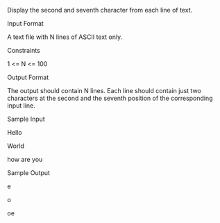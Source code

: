 
Display the second and seventh character from each line of text.

Input Format

A text file with N lines of ASCII text only.

Constraints

1 <= N <= 100

Output Format

The output should contain N lines. Each line should contain just two characters at the second and the seventh position of the corresponding input line.

Sample Input

Hello

World

how are you

Sample Output

e

o

oe